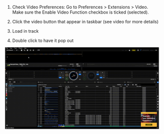1. Check Video Preferences:
	Go to Preferences > Extensions > Video.
	Make sure the Enable Video Function checkbox is ticked (selected).

2. Click the video button that appear in taskbar (see video for more details)

3. Load in track

4. Double click to have it pop out

![Rekordbox gif](videos/how-to-enable-video-rekordbox.gif)